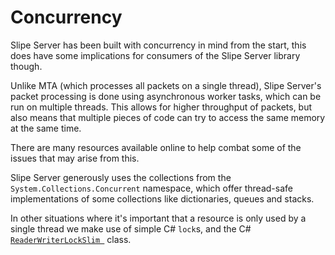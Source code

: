 # Concurrency

Slipe Server has been built with concurrency in mind from the start, this does have some implications for consumers of the Slipe Server library though.

Unlike MTA (which processes all packets on a single thread), Slipe Server's packet processing is done using asynchronous worker tasks, which can be run on multiple threads. This allows for higher throughput of packets, but also means that multiple pieces of code can try to access the same memory at the same time.

There are many resources available online to help combat some of the issues that may arise from this.

Slipe Server generously uses the collections from the `System.Collections.Concurrent` namespace, which offer thread-safe implementations of some collections like dictionaries, queues and stacks.

In other situations where it's important that a resource is only used by a single thread we make use of simple C# `lock`s, and the C# [`ReaderWriterLockSlim `](https://learn.microsoft.com/en-us/dotnet/api/system.threading.readerwriterlockslim) class.

